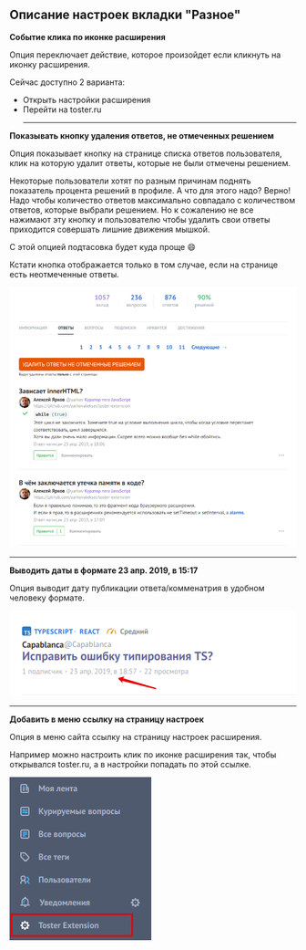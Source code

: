 ## Описание настроек вкладки "Разное"

**Событие клика по иконке расширения**

Опция переключает действие, которое произойдет если кликнуть на иконку расширения.

Сейчас доступно 2 варианта:

- Открыть настройки расширения
- Перейти на toster.ru
  ***

**Показывать кнопку удаления ответов, не отмеченных решением**

Опция показывает кнопку на странице списка ответов пользователя, клик на которую удалит ответы, которые не были отмечены решением.

Некоторые пользователи хотят по разным причинам поднять показатель процента решений в профиле. А что для этого надо? Верно! Надо чтобы количество ответов максимально совпадало с количеством ответов, которые выбрали решением. Но к сожалению не все нажимают эту кнопку и пользователю чтобы удалить свои ответы приходится совершать лишние движения мышкой.

С этой опцией подтасовка будет куда проще :smile:

Кстати кнопка отображается только в том случае, если на странице есть неотмеченные ответы.

![](../images/screenshots/hide-not-decission-answers.png)

---

**Выводить даты в формате 23 апр. 2019, в 15:17**

Опция выводит дату публикации ответа/комменатрия в удобном человеку формате.

![](../images/screenshots/date-time-format.png)

---

**Добавить в меню ссылку на страницу настроек**

Опция в меню сайта ссылку на страницу настроек расширения.

Например можно настроить клик по иконке расширения так, чтобы открывался toster.ru, а в настройки попадать по этой ссылке.

![](../images/screenshots/add-settings-link-to-menu.png)
